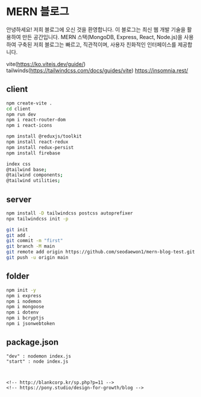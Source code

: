 # MERN 블로그

안녕하세요! 저희 블로그에 오신 것을 환영합니다. 이 블로그는 최신 웹 개발 기술을 활용하여 만든 공간입니다. MERN 스택(MongoDB, Express, React, Node.js)을 사용하여 구축된 저희 블로그는 빠르고, 직관적이며, 사용자 친화적인 인터페이스를 제공합니다.

vite(https://ko.vitejs.dev/guide/)
tailwinds(https://tailwindcss.com/docs/guides/vite)
https://insomnia.rest/

## client

```bash
npm create-vite .
cd client
npm run dev
npm i react-router-dom
npm i react-icons

npm install @reduxjs/toolkit
npm install react-redux
npm install redux-persist
npm install firebase

```

```bash
index css
@tailwind base;
@tailwind components;
@tailwind utilities;
```

## server

```bash
npm install -D tailwindcss postcss autoprefixer
npx tailwindcss init -p
```

```bash
git init
git add .
git commit -m "first"
git branch -M main
git remote add origin https://github.com/seodaewon1/mern-blog-test.git
git push -u origin main
```

## folder

```bash
npm init -y
npm i express
npm i nodemon
npm i mongoose
npm i dotenv
npm i bcryptjs
npm i jsonwebtoken
```

## package.json

```
"dev" : nodemon index.js
"start" : node index.js



<!-- http://blankcorp.kr/sp.php?p=11 -->
<!-- https://pony.studio/design-for-growth/blog -->
```
